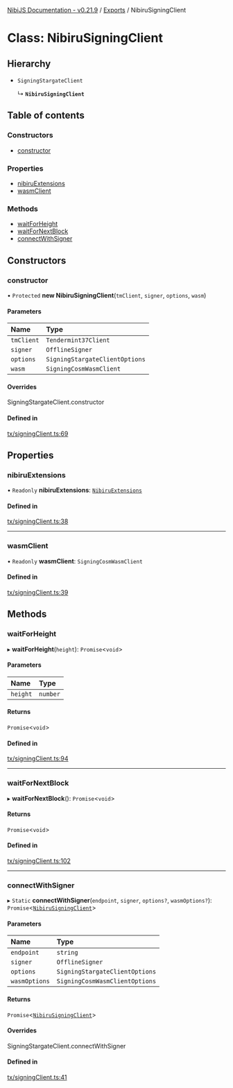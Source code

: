 [NibiJS Documentation - v0.21.9](../intro.md) / [Exports](../modules.md) / NibiruSigningClient

# Class: NibiruSigningClient

## Hierarchy

- `SigningStargateClient`

  ↳ **`NibiruSigningClient`**

## Table of contents

### Constructors

- [constructor](NibiruSigningClient.md#constructor)

### Properties

- [nibiruExtensions](NibiruSigningClient.md#nibiruextensions)
- [wasmClient](NibiruSigningClient.md#wasmclient)

### Methods

- [waitForHeight](NibiruSigningClient.md#waitforheight)
- [waitForNextBlock](NibiruSigningClient.md#waitfornextblock)
- [connectWithSigner](NibiruSigningClient.md#connectwithsigner)

## Constructors

### constructor

• `Protected` **new NibiruSigningClient**(`tmClient`, `signer`, `options`, `wasm`)

#### Parameters

| Name       | Type                           |
| :--------- | :----------------------------- |
| `tmClient` | `Tendermint37Client`           |
| `signer`   | `OfflineSigner`                |
| `options`  | `SigningStargateClientOptions` |
| `wasm`     | `SigningCosmWasmClient`        |

#### Overrides

SigningStargateClient.constructor

#### Defined in

[tx/signingClient.ts:69](https://github.com/NibiruChain/ts-sdk/blob/6e888c2/packages/nibijs/src/tx/signingClient.ts#L69)

## Properties

### nibiruExtensions

• `Readonly` **nibiruExtensions**: [`NibiruExtensions`](../modules.md#nibiruextensions)

#### Defined in

[tx/signingClient.ts:38](https://github.com/NibiruChain/ts-sdk/blob/6e888c2/packages/nibijs/src/tx/signingClient.ts#L38)

---

### wasmClient

• `Readonly` **wasmClient**: `SigningCosmWasmClient`

#### Defined in

[tx/signingClient.ts:39](https://github.com/NibiruChain/ts-sdk/blob/6e888c2/packages/nibijs/src/tx/signingClient.ts#L39)

## Methods

### waitForHeight

▸ **waitForHeight**(`height`): `Promise`<`void`\>

#### Parameters

| Name     | Type     |
| :------- | :------- |
| `height` | `number` |

#### Returns

`Promise`<`void`\>

#### Defined in

[tx/signingClient.ts:94](https://github.com/NibiruChain/ts-sdk/blob/6e888c2/packages/nibijs/src/tx/signingClient.ts#L94)

---

### waitForNextBlock

▸ **waitForNextBlock**(): `Promise`<`void`\>

#### Returns

`Promise`<`void`\>

#### Defined in

[tx/signingClient.ts:102](https://github.com/NibiruChain/ts-sdk/blob/6e888c2/packages/nibijs/src/tx/signingClient.ts#L102)

---

### connectWithSigner

▸ `Static` **connectWithSigner**(`endpoint`, `signer`, `options?`, `wasmOptions?`): `Promise`<[`NibiruSigningClient`](NibiruSigningClient.md)\>

#### Parameters

| Name          | Type                           |
| :------------ | :----------------------------- |
| `endpoint`    | `string`                       |
| `signer`      | `OfflineSigner`                |
| `options`     | `SigningStargateClientOptions` |
| `wasmOptions` | `SigningCosmWasmClientOptions` |

#### Returns

`Promise`<[`NibiruSigningClient`](NibiruSigningClient.md)\>

#### Overrides

SigningStargateClient.connectWithSigner

#### Defined in

[tx/signingClient.ts:41](https://github.com/NibiruChain/ts-sdk/blob/6e888c2/packages/nibijs/src/tx/signingClient.ts#L41)
